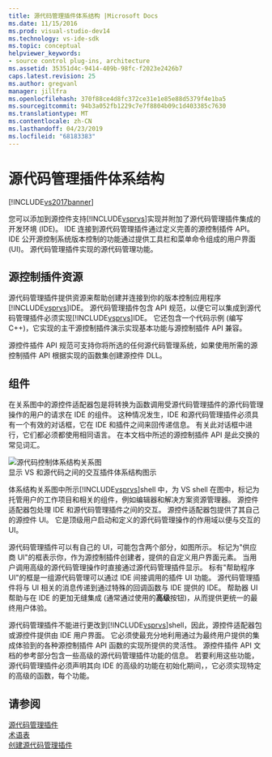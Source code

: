 ```yaml
---
title: 源代码管理插件体系结构 |Microsoft Docs
ms.date: 11/15/2016
ms.prod: visual-studio-dev14
ms.technology: vs-ide-sdk
ms.topic: conceptual
helpviewer_keywords:
- source control plug-ins, architecture
ms.assetid: 35351d4c-9414-409b-98fc-f2023e2426b7
caps.latest.revision: 25
ms.author: gregvanl
manager: jillfra
ms.openlocfilehash: 370f88ce4d8fc372ce31e1e85e88d5379f4e1ba5
ms.sourcegitcommit: 94b3a052fb1229c7e7f8804b09c1d403385c7630
ms.translationtype: MT
ms.contentlocale: zh-CN
ms.lasthandoff: 04/23/2019
ms.locfileid: "68183383"
---
```

# <a name="source-control-plug-in-architecture"></a>源代码管理插件体系结构
[!INCLUDE[vs2017banner](../../includes/vs2017banner.md)]

您可以添加到源控件支持[!INCLUDE[vsprvs](../../includes/vsprvs-md.md)]实现并附加了源代码管理插件集成的开发环境 (IDE)。 IDE 连接到源代码管理插件通过定义完善的源控制插件 API。 IDE 公开源控制系统版本控制的功能通过提供工具栏和菜单命令组成的用户界面 (UI)。 源代码管理插件实现的源代码管理功能。  
  
## <a name="source-control-plug-in-resources"></a>源控制插件资源  
 源代码管理插件提供资源来帮助创建并连接到你的版本控制应用程序[!INCLUDE[vsprvs](../../includes/vsprvs-md.md)]IDE。 源代码管理插件包含 API 规范，以便它可以集成到源代码管理插件必须实现[!INCLUDE[vsprvs](../../includes/vsprvs-md.md)]IDE。 它还包含一个代码示例 (编写C++)，它实现的主干源控制插件演示实现基本功能与源控制插件 API 兼容。  
  
 源控件插件 API 规范可支持你将所选的任何源代码管理系统，如果使用所需的源控制插件 API 根据实现的函数集创建源控件 DLL。  
  
## <a name="components"></a>组件  
 在关系图中的源控件适配器包是将转换为函数调用受源代码管理插件的源代码管理操作的用户的请求在 IDE 的组件。 这种情况发生，IDE 和源代码管理插件必须具有一个有效的对话框，它在 IDE 和插件之间来回传递信息。 有关此对话框中进行，它们都必须都使用相同语言。 在本文档中所述的源控制插件 API 是此交换的常见词汇。  
  
 ![源代码控制体系结构关系图](../../extensibility/internals/media/vs-sccsdk-plug-in-arch.gif "vs_sccsdk_plug_in_arch")  
显示 VS 和源代码之间的交互插件体系结构图示  
  
 体系结构关系图中所示[!INCLUDE[vsprvs](../../includes/vsprvs-md.md)]shell 中，为 VS shell 在图中，标记为托管用户的工作项目和相关的组件，例如编辑器和解决方案资源管理器。 源控件适配器包处理 IDE 和源代码管理插件之间的交互。 源控件适配器包提供了其自己的源控件 UI。 它是顶级用户启动和定义的源代码管理操作的作用域以便与交互的 UI。  
  
 源代码管理插件可以有自己的 UI，可能包含两个部分，如图所示。 标记为"供应商 UI"的框表示你，作为源控制插件创建者，提供的自定义用户界面元素。 当用户调用高级的源代码管理操作时直接通过源代码管理插件显示。 标有"帮助程序 UI"的框是一组源代码管理可以通过 IDE 间接调用的插件 UI 功能。 源代码管理插件将与 UI 相关的消息传递到通过特殊的回调函数与 IDE 提供的 IDE。 帮助器 UI 帮助与在 IDE 的更加无缝集成 (通常通过使用的**高级**按钮)，从而提供更统一的最终用户体验。  
  
 源代码管理插件不能进行更改到[!INCLUDE[vsprvs](../../includes/vsprvs-md.md)]shell，因此，源控件适配器包或源控件提供由 IDE 用户界面。 它必须使最充分地利用通过为最终用户提供的集成体验到的各种源控制插件 API 函数的实现所提供的灵活性。 源控件插件 API 文档的参考部分包含一些高级的源代码管理插件功能的信息。 若要利用这些功能，源代码管理插件必须声明其向 IDE 的高级的功能在初始化期间，，它必须实现特定的高级的函数，每个功能。  
  
## <a name="see-also"></a>请参阅  
 [源代码管理插件](../../extensibility/source-control-plug-ins.md)   
 [术语表](../../extensibility/source-control-plug-in-glossary.md)   
 [创建源代码管理插件](../../extensibility/internals/creating-a-source-control-plug-in.md)
